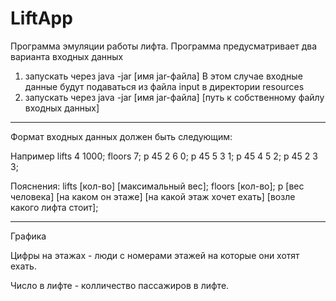 # LiftApp
Программа эмуляции работы лифта.
Программа предусматривает два варианта входных данных
1) запускать через java -jar [имя jar-файла]
    В этом случае входные данные будут подаваться из файла input в директории
    resources 
2) запускать через java -jar [имя jar-файла] [путь к собственному файлу входных данных]

----------------------------------------------------------------------------------------

Формат входных данных должен быть следующим:

Например
lifts 4 1000;
floors 7;
p 45 2 6 0;
p 45 5 3 1;
p 45 4 5 2;
p 45 2 3 3;

Пояснения:
lifts [кол-во] [максимальный вес];
floors [кол-во];
p [вес человека] [на каком он этаже] [на какой этаж хочет ехать] [возле какого лифта стоит];

-----------------------------------------------------------------------------------------
Графика

Цифры на этажах - люди с номерами этажей на которые они хотят ехать.

Число в лифте - колличество пассажиров в лифте.
